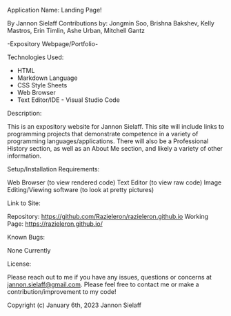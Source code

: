 Application Name: Landing Page!

By Jannon Sielaff
Contributions by: Jongmin Soo, Brishna Bakshev, Kelly Mastros, Erin Timlin, Ashe Urban, Mitchell Gantz

-Expository Webpage/Portfolio-

Technologies Used:

* HTML
* Markdown Language
* CSS Style Sheets
* Web Browser
* Text Editor/IDE - Visual Studio Code

Description:

This is an expository website for Jannon Sielaff.  This site will include links to programming projects that demonstrate competence in a variety of programming languages/applications.  There will also be a Professional History section, as well as an About Me section, and likely a variety of other information.

Setup/Installation Requirements:

Web Browser (to view rendered code)
Text Editor (to view raw code)
Image Editing/Viewing software (to look at pretty pictures)

Link to Site:

Repository: https://github.com/Razieleron/razieleron.github.io
Working Page: https://razieleron.github.io/

Known Bugs:

None Currently

License:

Please reach out to me if you have any issues, questions or concerns at jannon.sielaff@gmail.com.  Please feel free to contact me or make a contribution/improvement to my code!

Copyright (c) January 6th, 2023 Jannon Sielaff